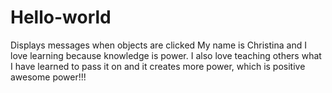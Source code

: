 # Hello-world
Displays messages when objects are clicked
My name is Christina and I love learning because knowledge is power. I also love teaching others what I have learned to pass it on and it creates more power, which is positive awesome power!!!
